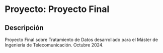 # Proyecto: Proyecto Final

## Descripción
Proyecto Final sobre Tratamiento de Datos desarrollado para el Máster de Ingeniería de Telecomunicación. Octubre 2024.

